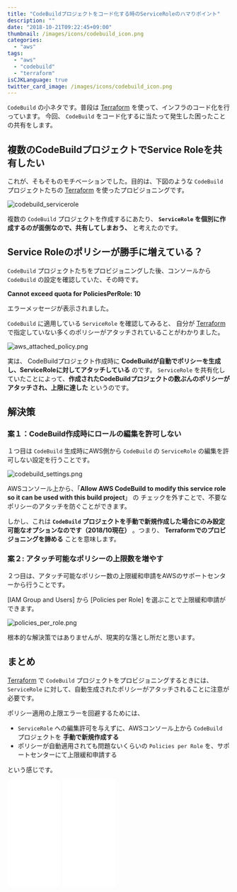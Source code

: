 ```yaml
---
title: "CodeBuildプロジェクトをコード化する時のServiceRoleのハマりポイント"
description: ""
date: "2018-10-21T09:22:45+09:00"
thumbnail: /images/icons/codebuild_icon.png
categories:
  - "aws"
tags:
  - "aws"
  - "codebuild"
  - "terraform"
isCJKLanguage: true
twitter_card_image: /images/icons/codebuild_icon.png
---
```


`CodeBuild` の小ネタです。普段は [Terraform](https://www.terraform.io/) を使って、インフラのコード化を行っています。
今回、 `CodeBuild` をコード化するに当たって発生した困ったことの共有をします。

## 複数のCodeBuildプロジェクトでService Roleを共有したい

これが、そもそものモチベーションでした。目的は、下図のような `CodeBuild` プロジェクトたちの [Terraform](https://www.terraform.io/) を使ったプロビジョニングです。

![codebuild_servicerole](/images/20181021/codebuild_servicerole.png)

複数の `CodeBuild` プロジェクトを作成するにあたり、 **`ServiceRole` を個別に作成するのが面倒なので、共有してしまおう、** 
と考えたのです。


## Service Roleのポリシーが勝手に増えている？

`CodeBuild` プロジェクトたちをプロビジョニングした後、コンソールから `CodeBuild` の設定を確認していた、その時です。

**Cannot exceed quota for PoliciesPerRole: 10**

エラーメッセージが表示されました。 

`CodeBuild` に適用している `ServiceRole` を確認してみると、
自分が [Terraform](https://www.terraform.io/) で指定していない多くのポリシーがアタッチされていることがわかりました。

![aws_attached_policy.png](/images/20181021/aws_attached_policy.png)

実は、 CodeBuildプロジェクト作成時に **CodeBuildが自動でポリシーを生成し、ServiceRoleに対してアタッチしている** のです。
`ServiceRole` を共有化していたことによって、**作成されたCodeBuildプロジェクトの数ぶんのポリシーがアタッチされ、上限に達した** というのです。

## 解決策

### 案１：CodeBuild作成時にロールの編集を許可しない

１つ目は `CodeBuild` 生成時にAWS側から `CodeBuild` の `ServiceRole` の編集を許可しない設定を行うことです。

![codebuild_settings.png](/images/20181021/codebuild_settings.png)

AWSコンソール上から、「**Allow AWS CodeBuild to modify this service role so it can be used with this build project**」 の
チェックを外すことで、不要なポリシーのアタッチを防ぐことができます。

しかし、これは **`CodeBuild` プロジェクトを手動で新規作成した場合にのみ設定可能なオプションなのです（2018/10現在）** 。つまり、 **Terraformでのプロビジョニングを諦める** ことを意味します。

### 案２: アタッチ可能なポリシーの上限数を増やす

２つ目は、アタッチ可能なポリシー数の上限緩和申請をAWSのサポートセンターから行うことです。

[IAM Group and Users] から [Policies per Role] を選ぶことで上限緩和申請ができます。

![policies_per_role.png](/images/20181021/policies_per_role.png)

根本的な解決策ではありませんが、現実的な落とし所だと思います。

## まとめ

[Terraform](https://www.terraform.io/) で `CodeBuild` プロジェクトをプロビジョニングするときには、 
`ServiceRole` に対して、自動生成されたポリシーがアタッチされることに注意が必要です。

ポリシー適用の上限エラーを回避するためには、

* `ServiceRole` への編集許可を与えずに、AWSコンソール上から `CodeBuild` プロジェクトを **手動で新規作成する**
* ポリシーが自動適用されても問題ないくらいの `Policies per Role` を、サポートセンターにて上限緩和申請する

という感じです。

<iframe style="width:120px;height:240px;" marginwidth="0" marginheight="0" scrolling="no" frameborder="0" src="//rcm-fe.amazon-adsystem.com/e/cm?lt1=_blank&bc1=000000&IS2=1&bg1=FFFFFF&fc1=000000&lc1=0000FF&t=soudegesu-22&language=ja_JP&o=9&p=8&l=as4&m=amazon&f=ifr&ref=as_ss_li_til&asins=1260108279&linkId=c4ac74c453d2e72a86aec32e11bd9a82"></iframe>
<iframe style="width:120px;height:240px;" marginwidth="0" marginheight="0" scrolling="no" frameborder="0" src="//rcm-fe.amazon-adsystem.com/e/cm?lt1=_blank&bc1=000000&IS2=1&bg1=FFFFFF&fc1=000000&lc1=0000FF&t=soudegesu-22&language=ja_JP&o=9&p=8&l=as4&m=amazon&f=ifr&ref=as_ss_li_til&asins=4797392568&linkId=5026f77348a642a4054d5ac9a12a0bf4"></iframe>

